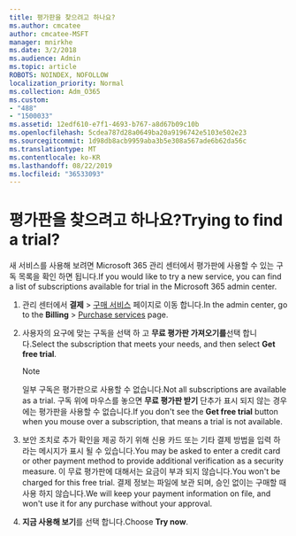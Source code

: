 ```yaml
---
title: 평가판을 찾으려고 하나요?
ms.author: cmcatee
author: cmcatee-MSFT
manager: mnirkhe
ms.date: 3/2/2018
ms.audience: Admin
ms.topic: article
ROBOTS: NOINDEX, NOFOLLOW
localization_priority: Normal
ms.collection: Adm_O365
ms.custom:
- "488"
- "1500033"
ms.assetid: 12edf610-e7f1-4693-b767-a8d67b09c10b
ms.openlocfilehash: 5cdea787d28a0649ba20a9196742e5103e502e23
ms.sourcegitcommit: 1d98db8acb9959aba3b5e308a567ade6b62da56c
ms.translationtype: MT
ms.contentlocale: ko-KR
ms.lasthandoff: 08/22/2019
ms.locfileid: "36533093"
---
```

# <a name="trying-to-find-a-trial"></a><span data-ttu-id="35aae-102">평가판을 찾으려고 하나요?</span><span class="sxs-lookup"><span data-stu-id="35aae-102">Trying to find a trial?</span></span>

<span data-ttu-id="35aae-103">새 서비스를 사용해 보려면 Microsoft 365 관리 센터에서 평가판에 사용할 수 있는 구독 목록을 확인 하면 됩니다.</span><span class="sxs-lookup"><span data-stu-id="35aae-103">If you would like to try a new service, you can find a list of subscriptions available for trial in the Microsoft 365 admin center.</span></span>
  
1. <span data-ttu-id="35aae-104">관리 센터에서 **결제** \> [구매 서비스](https://go.microsoft.com/fwlink/p/?linkid=868433) 페이지로 이동 합니다.</span><span class="sxs-lookup"><span data-stu-id="35aae-104">In the admin center, go to the **Billing** \> [Purchase services](https://go.microsoft.com/fwlink/p/?linkid=868433) page.</span></span>

2. <span data-ttu-id="35aae-105">사용자의 요구에 맞는 구독을 선택 하 고 **무료 평가판 가져오기를**선택 합니다.</span><span class="sxs-lookup"><span data-stu-id="35aae-105">Select the subscription that meets your needs, and then select  **Get free trial**.</span></span>

    > [!NOTE]
    > <span data-ttu-id="35aae-106">일부 구독은 평가판으로 사용할 수 없습니다.</span><span class="sxs-lookup"><span data-stu-id="35aae-106">Not all subscriptions are available as a trial.</span></span> <span data-ttu-id="35aae-107">구독 위에 마우스를 놓으면 **무료 평가판 받기** 단추가 표시 되지 않는 경우에는 평가판을 사용할 수 없습니다.</span><span class="sxs-lookup"><span data-stu-id="35aae-107">If you don't see the **Get free trial** button when you mouse over a subscription, that means a trial is not available.</span></span>
  
3. <span data-ttu-id="35aae-108">보안 조치로 추가 확인을 제공 하기 위해 신용 카드 또는 기타 결제 방법을 입력 하 라는 메시지가 표시 될 수 있습니다.</span><span class="sxs-lookup"><span data-stu-id="35aae-108">You may be asked to enter a credit card or other payment method to provide additional verification as a security measure.</span></span> <span data-ttu-id="35aae-109">이 무료 평가판에 대해서는 요금이 부과 되지 않습니다.</span><span class="sxs-lookup"><span data-stu-id="35aae-109">You won't be charged for this free trial.</span></span> <span data-ttu-id="35aae-110">결제 정보는 파일에 보관 되며, 승인 없이는 구매할 때 사용 하지 않습니다.</span><span class="sxs-lookup"><span data-stu-id="35aae-110">We will keep your payment information on file, and won't use it for any purchase without your approval.</span></span>

4. <span data-ttu-id="35aae-111">**지금 사용해 보기**를 선택 합니다.</span><span class="sxs-lookup"><span data-stu-id="35aae-111">Choose **Try now**.</span></span>